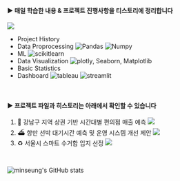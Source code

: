 #### ▶︎ 매일 학습한 내용 & 프로젝트 진행사항을 티스토리에 정리합니다
<a href="https://everyday-joyful.tistory.com/" target="_blank"><img src="https://img.shields.io/badge/Go Tistory-ffffff?style=for-the-badge&logo=tistory&logoColor=FF4500"/></a>
- Project History
- Data Proprocessing   ![Pandas](https://img.shields.io/badge/Pandas-FFDC28?style=flat&logo=Pandas&logoColor=white) ![Numpy](https://img.shields.io/badge/numpy-013243?style=flat&logo=numpy&logoColor=white)
- ML   ![scikitlearn](https://img.shields.io/badge/scikitlearn-F7931E?style=flat&logo=scikitlearn&logoColor=white)
- Data Visualization   ![plotly](https://img.shields.io/badge/plotly-3F4F75?style=flat&logo=plotly&logoColor=white), Seaborn, Matplotlib
- Basic Statistics
- Dashboard    ![tableau](https://img.shields.io/badge/tableau-E97627?style=flat&logo=tableau&logoColor=white) ![streamlit](https://img.shields.io/badge/streamlit-FF4B4B?style=flat&logo=streamlit&logoColor=white)

<br>

#### ▶︎ 프로젝트 파일과 히스토리는 아래에서 확인할 수 있습니다
1. 🏪 강남구 지역 상권 기반 시간대별 편의점 매출 예측  <a href="https://github.com/minseungryu/Convenience_Store_Sales_Analysis" target="_blank"><img src="https://img.shields.io/badge/git repo-eeeeee?style=flat-square&logo=github&logoColor=a3a3a3"/></a>
2. ⛴️ 항만 선박 대기시간 예측 및 운영 시스템 개선 제안  <a href="https://github.com/minseungryu/Ulsan_Ship_ETA_PJT" target="_blank"><img src="https://img.shields.io/badge/git repo-eeeeee?style=flat-square&logo=github&logoColor=a3a3a3"/></a>
3. ♻️ 서울시 스마트 수거함 입지 선정  <a href="https://github.com/minseungryu/PET_Recycling_Site_Selection" target="_blank"><img src="https://img.shields.io/badge/git repo-eeeeee?style=flat-square&logo=github&logoColor=a3a3a3"/></a>
<br>

![minseung's GitHub stats](https://github-readme-stats.vercel.app/api?username=minseungryu&show_icons=true&theme=graywhite)

<!--
https://80000coding.oopy.io/865f4b2a-5198-49e8-a173-0f893a4fed45 여기서 꾸밈
**minseungryu/minseungryu** is a ✨ _special_ ✨ repository because its `README.md` (this file) appears on your GitHub profile.

Here are some ideas to get you started:
- 🌱 I’m currently learning ...
- 👯 I’m looking to collaborate on ...
- 🤔 I’m looking for help with ...
- 💬 Ask me about ...
- 📫 How to reach me: ...
- 😄 Pronouns: ...
- ⚡ Fun fact: ...
-->

